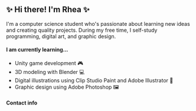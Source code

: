 ## ✨ Hi there! I'm Rhea ✨
I'm a computer science student who's passionate about learning new ideas and creating quality projects. During my free time, I self-study programming, digital art, and graphic design. 

#### I am currently learning...
* Unity game development 🎮
* 3D modeling with Blender 💻
* Digital illustrations using Clip Studio Paint and Adobe Illustrator 🎨
* Graphic design using Adobe Photoshop 🖼️

#### Contact info


<!--
**stingraye1106/stingraye1106** is a ✨ _special_ ✨ repository because its `README.md` (this file) appears on your GitHub profile.

Here are some ideas to get you started:

- 🔭 I’m currently working on ...
- 🌱 I’m currently learning ...
- 👯 I’m looking to collaborate on ...
- 🤔 I’m looking for help with ...
- 💬 Ask me about ...
- 📫 How to reach me: ...
- 😄 Pronouns: ...
- ⚡ Fun fact: ...
-->
